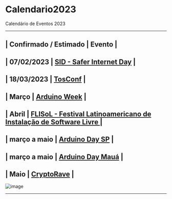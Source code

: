 # Calendario2023
Calendário de Eventos 2023

--------
| Confirmado / Estimado |  Evento  |
-
| 07/02/2023 | [SID - Safer Internet Day](https://www.safernet.org.br/site/sid2022/o-que-e/) |
-
| 18/03/2023 | [TosConf](https://tosconf.lhc.net.br/) |
-
|  Março  | [Arduino Week](https://week.arduino.cc/discover) |
-
|  Abril  | [FLISoL - Festival Latinoamericano de Instalação de Software Livre ](https://flisol.info/) |
-
|  março a maio	| [Arduino Day SP]() |
-
|  março a maio	| [Arduino Day Mauá]() |
-
|  Maio	| [CryptoRave]() |
-
![image](https://user-images.githubusercontent.com/22666382/213299617-a9a26d42-27d5-4c30-b68f-e0faa6e25143.png)

--------
